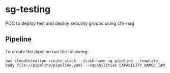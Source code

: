 # sg-testing

POC to deploy test and deploy security groups using cfn-nag

## Pipeline
To create the pipeline run the following:
```
aws cloudformation create-stack --stack-name sg-pipeline --template-body file://pipeline/pipeline.yaml --capabilities CAPABILITY_NAMED_IAM
```
